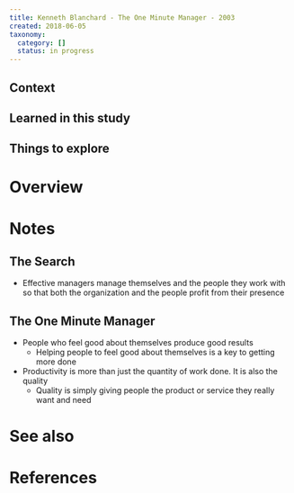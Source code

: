 ```yaml
---
title: Kenneth Blanchard - The One Minute Manager - 2003
created: 2018-06-05
taxonomy:
  category: []
  status: in progress
---
```


## Context

## Learned in this study

## Things to explore

# Overview

# Notes
## The Search
* Effective managers manage themselves and the people they work with so that both the organization and the people profit from their presence

## The One Minute Manager
* People who feel good about themselves produce good results
	* Helping people to feel good about themselves is a key to getting more done
* Productivity is more than just the quantity of work done. It is also the quality
	* Quality is simply giving people the product or service they really want and need

# See also

# References
